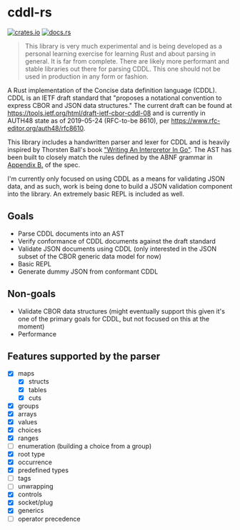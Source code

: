 # cddl-rs

[![crates.io](https://img.shields.io/crates/v/cddl.svg)](https://crates.io/crates/cddl) [![docs.rs](https://docs.rs/cddl/badge.svg)](https://docs.rs/cddl)

> This library is very much experimental and is being developed as a personal learning exercise for learning Rust and about parsing in general. It is far from complete. There are likely more performant and stable libraries out there for parsing CDDL. This one should not be used in production in any form or fashion.

A Rust implementation of the Concise data definition language (CDDL). CDDL is an IETF draft standard that "proposes a notational convention to express CBOR and JSON data structures." The current draft can be found at https://tools.ietf.org/html/draft-ietf-cbor-cddl-08 and is currently in AUTH48 state as of 2019-05-24 (RFC-to-be 8610), per https://www.rfc-editor.org/auth48/rfc8610.

This library includes a handwritten parser and lexer for CDDL and is heavily inspired by Thorsten Ball's book ["Writing An Interpretor In Go"](https://interpreterbook.com/). The AST has been built to closely match the rules defined by the ABNF grammar in [Appendix B.](https://tools.ietf.org/html/draft-ietf-cbor-cddl-08#appendix-B) of the spec.

I'm currently only focused on using CDDL as a means for validating JSON data, and as such, work is being done to build a JSON validation component into the library. An extremely basic REPL is included as well.

## Goals

- Parse CDDL documents into an AST
- Verify conformance of CDDL documents against the draft standard
- Validate JSON documents using CDDL (only interested in the JSON subset of the CBOR generic data model for now)
- Basic REPL
- Generate dummy JSON from conformant CDDL

## Non-goals

- Validate CBOR data structures (might eventually support this given it's one of the primary goals for CDDL, but not focused on this at the moment)
- Performance


## Features supported by the parser

- [x] maps
  - [x] structs
  - [x] tables
  - [x] cuts
- [x] groups
- [x] arrays
- [x] values
- [x] choices
- [x] ranges
- [ ] enumeration (building a choice from a group)
- [x] root type
- [x] occurrence
- [x] predefined types
- [ ] tags
- [ ] unwrapping
- [x] controls
- [x] socket/plug
- [x] generics
- [ ] operator precedence
